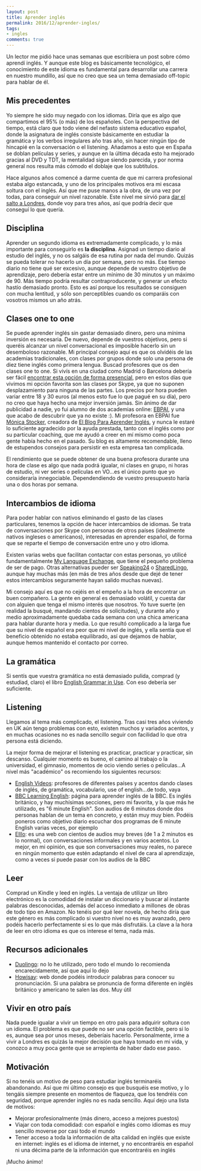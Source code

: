 ```yaml
---
layout: post
title: Aprender inglés
permalink: 2016/12/aprender-ingles/
tags:
- ingles
comments: true
---
```


Un lector me pidió hace unas semanas que escribiera un post sobre cómo aprendí inglés. Y aunque este blog es básicamente tecnológico, el conocimiento de este idioma es fundamental para desarrollar una carrera en nuestro mundillo, así que no creo que sea un tema demasiado off-topic para hablar de él.

## Mis precedentes

Yo siempre he sido muy negado con los idiomas. Diría que es algo que compartimos el 95% (o más) de los españoles. Con la perspectiva del tiempo, está claro que todo viene del nefasto sistema educativo español, donde la asignatura de inglés consiste básicamente en estudiar la gramática y los verbos irregulares año tras año, sin hacer ningún tipo de hincapié en la conversación o el listening. Añadamos a esto que en España se doblan películas y series, y aunque en la última década esto ha mejorado gracias al DVD y TDT, la mentalidad sigue siendo parecida, y por norma general nos resulta más cómodo el doblaje que los subtítulos.

<!--break-->

Hace algunos años comencé a darme cuenta de que mi carrera profesional estaba algo estancada, y uno de los principales motivos era mi escasa soltura con el inglés. Así que me puse manos a la obra, de una vez por todas, para conseguir un nivel razonable. Este nivel me sirvió para [dar el salto a Londres](/2015/04/trabajo-londres/), donde voy para tres años, así que podría decir que conseguí lo que quería.

## Disciplina

Aprender un segundo idioma es extremadamente complicado, y lo más importante para conseguirlo es **la disciplina**. Asignad un tiempo diario al estudio del inglés, y no os salgáis de esa rutina por nada del mundo. Quizás se pueda tolerar no hacerlo un día por semana, pero no más. Ese tiempo diario no tiene qué ser excesivo, aunque depende de vuestro objetivo de aprendizaje, pero debería estar entre un mínimo de 30 minutos y un máximo de 90. Más tiempo podría resultar contraproducente, y generar un efecto hastío demasiado pronto. Esto es así porque los resultados se consiguen con mucha lentitud, y sólo son perceptibles cuando os comparáis con vosotros mismos un año atrás.

## Clases one to one

Se puede aprender inglés sin gastar demasiado dinero, pero una mínima inversión es necesaria. De nuevo, depende de vuestros objetivos, pero si queréis alcanzar un nivel conversacional es imposible hacerlo sin un desemboloso razonable. Mi principal consejo aquí es que os olvidéis de las academias tradicionales, con clases por grupos donde solo una persona de diez tiene inglés como primera lengua. Buscad profesores que os den clases one to one. Si vivís en una ciudad como Madrid o Barcelona debería ser fácil [encontrar esta opción de forma presencial](https://www.tusclasesparticulares.com/), pero en estos días que vivimos mi opción favorita son las clases por Skype, ya que no suponen desplazamiento para ninguna de las partes. Los precios por hora pueden variar entre 18 y 30 euros (al menos esto fue lo que pagué en su día), pero no creo que haya hecho una mejor inversión jamás. Sin ánimo de dar publicidad a nadie, yo fui alumno de dos academias online: [EBPAI](http://www.ebpai.com/), y una que acabo de descubrir que ya no existe :). Mi profesora en EBPAI fue [Mónica Stocker](https://twitter.com/monicats), creadora de [El Blog Para Aprender Inglés](http://elblogdelingles.blogspot.com.es/), y nunca le estaré lo suficiente agradecido por la ayuda prestada, tanto con el inglés como por su particular coaching, que me ayudó a creer en mí mismo como poca gente había hecho en el pasado. Su blog es altamente recomendable, lleno de estupendos consejos para persistir en esta empresa tan complicada.

El rendimiento que se puede obtener de una buena profesora durante una hora de clase es algo que nada podrá igualar, ni clases en grupo, ni horas de estudio, ni ver series o películas en VO...es el único punto que yo consideraría innegociable. Dependendiendo de vuestro presupuesto haría una o dos horas por semana.

## Intercambios de idioma

Para poder hablar con nativos eliminando el gasto de las clases particulares, tenemos la opción de hacer intercambios de idiomas. Se trata de conversaciones por Skype con personas de otros países (idealmente nativos ingleses o americanos), interesadas en aprender español, de forma que se reparte el tiempo de conversación entre uno y otro idioma.

Existen varias webs que facilitan contactar con estas personas, yo utilicé fundamentalmente [My Language Exchange](https://www.mylanguageexchange.com/), que tiene el pequeño problema de ser de pago. Otras alternativas pueder ser [Speaking24](http://www.speaking24.com/) o [SharedLingo](https://sharedlingo.com/), aunque hay muchas más (en más de tres años desde que dejé de tener estos intercambios seguramente hayan salido muchas nuevas).

Mi consejo aquí es que no cejéis en el empeño a la hora de encontrar un buen compañero. La gente en general es demasiado volátil, y cuesta dar con alguien que tenga el mismo interés que nosotros. Yo tuve suerte (en realidad la busqué, mandando cientos de solicitudes), y durante año y medio aproximadamente quedaba cada semana con una chica americana para hablar durante hora y media. Lo que resultó complicado a la larga fue que su nivel de español era peor que mi nivel de inglés, y ella sentía que el beneficio obtenido no estaba equilibrado, así que dejamos de hablar, aunque hemos mantenido el contacto por correo.

## La gramática

Si sentís que vuestra gramática no está demasiado pulida, comprad (y estudiad, claro) el libro [English Grammar in Use](https://www.amazon.es/English-Grammar-Answers-Interactive-eBook/dp/1107539331/ref=sr_1_1). Con eso debería ser suficiente.

## Listening

Llegamos al tema más complicado, el listening. Tras casi tres años viviendo en UK aún tengo problemas con esto, existen muchos y variados acentos, y en muchas ocasiones no es nada sencillo seguir con facilidad lo que otra persona está diciendo.

La mejor forma de mejorar el listening es practicar, practicar y practicar, sin descanso. Cualquier momento es bueno, el camino al trabajo o la universidad, el gimnasio, momentos de ocio viendo series o películas...A nivel más "académico" os recomiendo los siguientes recursos:

* [English Videos](http://www.engvid.com/): profesores de diferentes países y acentos dando clases de inglés, de gramática, vocabulario, use of english...de todo, vaya
* [BBC Learning English](http://www.bbc.co.uk/learningenglish/): página para aprender inglés de la BBC. Es inglés británico, y hay muchísimas secciones, pero mi favorita, y la que más he utilizado, es "6 minute English". Son audios de 6 minutos donde dos personas hablan de un tema en concreto, y están muy muy bien. Podéis poneros como objetivo diario escuchar dos programas de 6 minute English varias veces, por ejemplo
* [Elllo](http://www.elllo.org/): es una web con cientos de audios muy breves (de 1 a 2 minutos es lo normal), con conversaciones informales y en varios acentos. Lo mejor, en mi opinión, es que son conversaciones muy reales, no parece en ningún momento que estén adaptando el nivel de cara al aprendizaje, como a veces si puede pasar con los audios de la BBC

## Leer

Comprad un Kindle y leed en inglés. La ventaja de utilizar un libro electrónico es la comodidad de instalar un diccionario y buscar al instante palabras desconocidas, además del acceso inmediato a millones de obras de todo tipo en Amazon. No tenéis por qué leer novela, de hecho diría que este género es más complicado si vuestro nivel no es muy avanzado, pero podéis hacerlo perfectamente si es lo que más disfrutáis. La clave a la hora de leer en otro idioma es que os interese el tema, nada más.

## Recursos adicionales

* [Duolingo](https://es.duolingo.com/): no lo he utilizado, pero todo el mundo lo recomienda encarecidamente, así que aquí lo dejo
* [Howjsay](http://www.howjsay.com/): web donde podéis introducir palabras para conocer su pronunciación. Si una palabra se pronuncia de forma diferente en inglés británico y americano te salen las dos. Muy útil

## Vivir en otro país

Nada puede igualar a vivir un tiempo en otro país para adquirir soltura con un idioma. El problema es que puede no ser una opción factible, pero si lo es, aunque sea por unos meses, deberíais hacerlo. Personalmente, irme a vivir a Londres es quizás la mejor decisión que haya tomado en mi vida, y conozco a muy poca gente que se arrepienta de haber dado ese paso.

## Motivación

Si no tenéis un motivo de peso para estudiar inglés terminaréis abandonando. Así que mi último consejo es que busquéis ese motivo, y lo tengáis siempre presente en momentos de flaqueza, que los tendréis con seguridad, porque aprender inglés no es nada sencillo. Aquí dejo una lista de motivos:

* Mejorar profesionalmente (más dinero, acceso a mejores puestos)
* Viajar con toda comodidad: con español e inglés como idiomas es muy sencillo moverse por casi todo el mundo
* Tener acceso a toda la información de alta calidad en inglés que existe en internet: inglés es el idioma de internet, y no encontraréis en español ni una décima parte de la información que encontraréis en inglés

¡Mucho ánimo!
